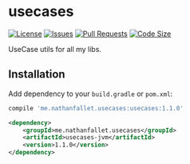 # usecases

[![License](https://img.shields.io/github/license/nathanfallet/usecases)](LICENSE)
[![Issues](https://img.shields.io/github/issues/nathanfallet/usecases)]()
[![Pull Requests](https://img.shields.io/github/issues-pr/nathanfallet/usecases)]()
[![Code Size](https://img.shields.io/github/languages/code-size/nathanfallet/usecases)]()

UseCase utils for all my libs.

## Installation

Add dependency to your `build.gradle` or `pom.xml`:

```groovy
compile 'me.nathanfallet.usecases:usecases:1.1.0'
```

```xml
<dependency>
    <groupId>me.nathanfallet.usecases</groupId>
    <artifactId>usecases-jvm</artifactId>
    <version>1.1.0</version>
</dependency>
```

